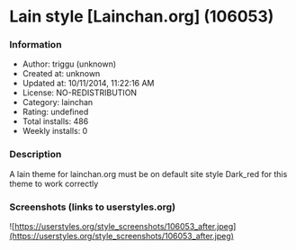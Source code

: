 # Lain style [Lainchan.org] (106053)

### Information
- Author: triggu (unknown)
- Created at: unknown
- Updated at: 10/11/2014, 11:22:16 AM
- License: NO-REDISTRIBUTION
- Category: lainchan
- Rating: undefined
- Total installs: 486
- Weekly installs: 0


### Description
A lain theme for lainchan.org
must be on default site style Dark_red for this theme to work correctly


### Screenshots (links to userstyles.org)
![https://userstyles.org/style_screenshots/106053_after.jpeg](https://userstyles.org/style_screenshots/106053_after.jpeg)



